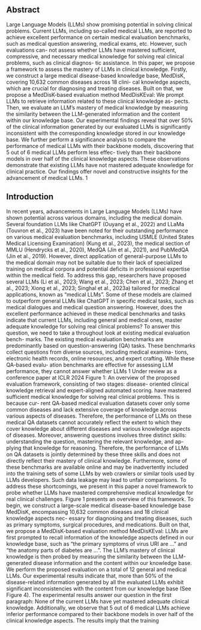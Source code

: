## Abstract

Large Language Models (LLMs) show promising potential in solving clinical problems. Current LLMs, including so-called medical LLMs, are reported to achieve excellent performance on certain medical evaluation benchmarks, such as medical question answering, medical exams, etc. However, such evaluations can- not assess whether LLMs have mastered sufficient, compressive, and necessary medical knowledge for solving real clinical problems, such as clinical diagnos- tic assistance. In this paper, we propose a framework to assess the mastery of LLMs in clinical knowledge. Firstly, we construct a large medical disease-based knowledge base, MedDisK, covering 10,632 common diseases across 18 clini- cal knowledge aspects, which are crucial for diagnosing and treating diseases. Built on that, we propose a MedDisK-based evaluation method MedDisKEval: We prompt LLMs to retrieve information related to these clinical knowledge as- pects. Then, we evaluate an LLM’s mastery of medical knowledge by measuring the similarity between the LLM-generated information and the content within our knowledge base. Our experimental findings reveal that over 50% of the clinical information generated by our evaluated LLMs is significantly inconsistent with the corresponding knowledge stored in our knowledge base. We further perform a significance analysis to compare the performance of medical LLMs with their backbone models, discovering that 5 out of 6 medical LLMs perform less effec- tively than their backbone models in over half of the clinical knowledge aspects. These observations demonstrate that existing LLMs have not mastered adequate knowledge for clinical practice. Our findings offer novel and constructive insights for the advancement of medical LLMs. 1

## Introduction

In recent years, advancements in Large Language Models (LLMs) have shown potential across various domains, including the medical domain. Several foundation LLMs like ChatGPT (Ouyang et al., 2022) and LLaMa (Touvron et al., 2023) have been noted for their outstanding performance on various medical evaluation benchmarks, including USMLE (United States Medical Licensing Examination) (Kung et al., 2023), the medical section of MMLU (Hendrycks et al., 2020), MedQA (Jin et al., 2021), and PubMedQA (Jin et al., 2019). However, direct application of general-purpose LLMs to the medical domain may not be suitable due to their lack of specialized training on medical corpora and potential deficits in professional expertise within the medical field. To address this gap, researchers have proposed several LLMs (Li et al., 2023; Wang et al., 2023; Chen et al., 2023; Zhang et al., 2023; Xiong et al., 2023; Singhal et al., 2023a) tailored for medical applications, known as “medical LLMs”. Some of these models are claimed to outperform general LLMs like ChatGPT in specific medical tasks, such as medical dialogues and medical question answering. However, does the excellent performance achieved in these medical benchmarks and tasks indicate that current LLMs, including general and medical ones, master adequate knowledge for solving real clinical problems? To answer this question, we need to take a throughout look at existing medical evaluation bench- marks. The existing medical evaluation benchmarks are predominantly based on question-answering (QA) tasks. These benchmarks collect questions from diverse sources, including medical examina- tions, electronic health records, online resources, and expert crafting. While these QA-based evalu- ation benchmarks are effective for assessing LLM performance, they cannot answer whether LLMs 1 Under review as a conference paper at ICLR 2024 Figure 1: An overview of the proposed evaluation framework, consisting of two stages: disease- oriented clinical knowledge retrieval and expert-aligned automated scoring. have mastered sufficient medical knowledge for solving real clinical problems. This is because cur- rent QA-based medical evaluation datasets cover only some common diseases and lack extensive coverage of knowledge across various aspects of diseases. Therefore, the performance of LLMs on these medical QA datasets cannot accurately reflect the extent to which they cover knowledge about different diseases and various knowledge aspects of diseases. Moreover, answering questions involves three distinct skills: understanding the question, mastering the relevant knowledge, and ap- plying that knowledge for reasoning. Therefore, the performance of LLMs on QA datasets is jointly determined by these three skills and does not directly reflect their mastery of clinical knowledge. Furthermore, some of these benchmarks are available online and may be inadvertently included into the training sets of some LLMs by web crawlers or similar tools used by LLMs developers. Such data leakage may lead to unfair comparisons. To address these shortcomings, we present in this paper a novel framework to probe whether LLMs have mastered comprehensive medical knowledge for real clinical challenges. Figure 1 presents an overview of this framework. To begin, we construct a large-scale medical disease-based knowledge base MedDisK, encompassing 10,632 common diseases and 18 clinical knowledge aspects nec- essary for diagnosing and treating diseases, such as primary symptoms, surgical procedures, and medications. Built on that, we propose a MedDisK-based evaluation method MedDisKEval: LLMs are first prompted to recall information of the knowledge aspects defined in our knowledge base, such as “the primary symptoms of virus URI are ...” and “the anatomy parts of diabetes are ...”. The LLM’s mastery of clinical knowledge is then probed by measuring the similarity between the LLM-generated disease information and the content within our knowledge base. We perform the proposed evaluation on a total of 12 general and medical LLMs. Our experimental results indicate that, more than 50% of the disease-related information generated by all the evaluated LLMs exhibit significant inconsistencies with the content from our knowledge base (See Figure 4). The experimental results answer our question in the first paragraph: None of the current LLMs have yet mastered adequate clinical knowledge. Additionally, we observe that 5 out of 6 medical LLMs achieve inferior performance compared to their backbone models in over half of the clinical knowledge aspects. The results imply that the training

